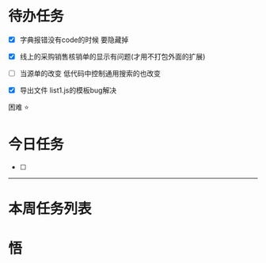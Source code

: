 # 待办任务
- [x] 字典报错没有code的时候 要隐藏掉
- [x] 线上的采购销售核销单的显示有问题(才用不打包外面的扩展)
- [ ] 当源单的改变 低代码中控制通用搜索的也改变
- [x] 导出文件 list1.js的模板bug解决


困难
⭐

# 今日任务
- [ ] 




------
# 本周任务列表



# 悟